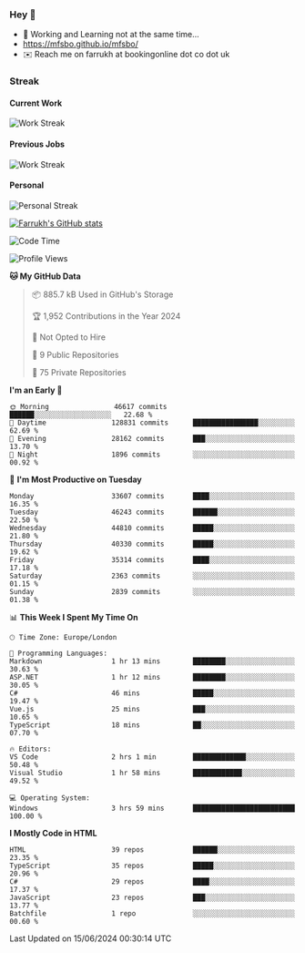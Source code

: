 ### Hey 👋

- 🏃 Working and Learning not at the same time...
- https://mfsbo.github.io/mfsbo/
- ✉️ Reach me on farrukh at bookingonline dot co dot uk

### Streak
#### Current Work
![Work Streak](https://streak-stats.demolab.com/?user=mfsbo)
#### Previous Jobs
![Work Streak](https://streak-stats.demolab.com/?user=farrukhcw)
#### Personal
![Personal Streak](https://streak-stats.demolab.com/?user=farrukhsubhani)

[![Farrukh's GitHub stats](https://github-readme-stats.vercel.app/api?username=mfsbo&hide=stars&count_private=true)](https://github.com/mfsbo/)

<!--START_SECTION:waka-->
![Code Time](http://img.shields.io/badge/Code%20Time-636%20hrs%2043%20mins-blue)

![Profile Views](http://img.shields.io/badge/Profile%20Views-14-blue)

**🐱 My GitHub Data** 

> 📦 885.7 kB Used in GitHub's Storage 
 > 
> 🏆 1,952 Contributions in the Year 2024
 > 
> 🚫 Not Opted to Hire
 > 
> 📜 9 Public Repositories 
 > 
> 🔑 75 Private Repositories 
 > 
**I'm an Early 🐤** 

```text
🌞 Morning                46617 commits       ██████░░░░░░░░░░░░░░░░░░░   22.68 % 
🌆 Daytime                128831 commits      ████████████████░░░░░░░░░   62.69 % 
🌃 Evening                28162 commits       ███░░░░░░░░░░░░░░░░░░░░░░   13.70 % 
🌙 Night                  1896 commits        ░░░░░░░░░░░░░░░░░░░░░░░░░   00.92 % 
```
📅 **I'm Most Productive on Tuesday** 

```text
Monday                   33607 commits       ████░░░░░░░░░░░░░░░░░░░░░   16.35 % 
Tuesday                  46243 commits       ██████░░░░░░░░░░░░░░░░░░░   22.50 % 
Wednesday                44810 commits       █████░░░░░░░░░░░░░░░░░░░░   21.80 % 
Thursday                 40330 commits       █████░░░░░░░░░░░░░░░░░░░░   19.62 % 
Friday                   35314 commits       ████░░░░░░░░░░░░░░░░░░░░░   17.18 % 
Saturday                 2363 commits        ░░░░░░░░░░░░░░░░░░░░░░░░░   01.15 % 
Sunday                   2839 commits        ░░░░░░░░░░░░░░░░░░░░░░░░░   01.38 % 
```


📊 **This Week I Spent My Time On** 

```text
🕑︎ Time Zone: Europe/London

💬 Programming Languages: 
Markdown                 1 hr 13 mins        ████████░░░░░░░░░░░░░░░░░   30.63 % 
ASP.NET                  1 hr 12 mins        ████████░░░░░░░░░░░░░░░░░   30.05 % 
C#                       46 mins             █████░░░░░░░░░░░░░░░░░░░░   19.47 % 
Vue.js                   25 mins             ███░░░░░░░░░░░░░░░░░░░░░░   10.65 % 
TypeScript               18 mins             ██░░░░░░░░░░░░░░░░░░░░░░░   07.70 % 

🔥 Editors: 
VS Code                  2 hrs 1 min         █████████████░░░░░░░░░░░░   50.48 % 
Visual Studio            1 hr 58 mins        ████████████░░░░░░░░░░░░░   49.52 % 

💻 Operating System: 
Windows                  3 hrs 59 mins       █████████████████████████   100.00 % 
```

**I Mostly Code in HTML** 

```text
HTML                     39 repos            ██████░░░░░░░░░░░░░░░░░░░   23.35 % 
TypeScript               35 repos            █████░░░░░░░░░░░░░░░░░░░░   20.96 % 
C#                       29 repos            ████░░░░░░░░░░░░░░░░░░░░░   17.37 % 
JavaScript               23 repos            ███░░░░░░░░░░░░░░░░░░░░░░   13.77 % 
Batchfile                1 repo              ░░░░░░░░░░░░░░░░░░░░░░░░░   00.60 % 
```




 Last Updated on 15/06/2024 00:30:14 UTC
<!--END_SECTION:waka-->
<!--
**mfsbo/mfsbo** is a ✨ _special_ ✨ repository because its `README.md` (this file) appears on your GitHub profile.

Here are some ideas to get you started:

- 🔭 I’m currently working on ...
- 🌱 I’m currently learning ...
- 👯 I’m looking to collaborate on ...
- 🤔 I’m looking for help with ...
- 💬 Ask me about ...
- 📫 How to reach me: ...
- 😄 Pronouns: ...
- ⚡ Fun fact: ...
-->
